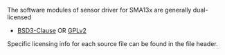 The software modules of sensor driver for SMA13x are generally dual-licensed
* [BSD3-Clause](LICENSE-BSD) OR [GPLv2](LICENSE-GPL)

Specific licensing info for each source file can be found in the file header.
